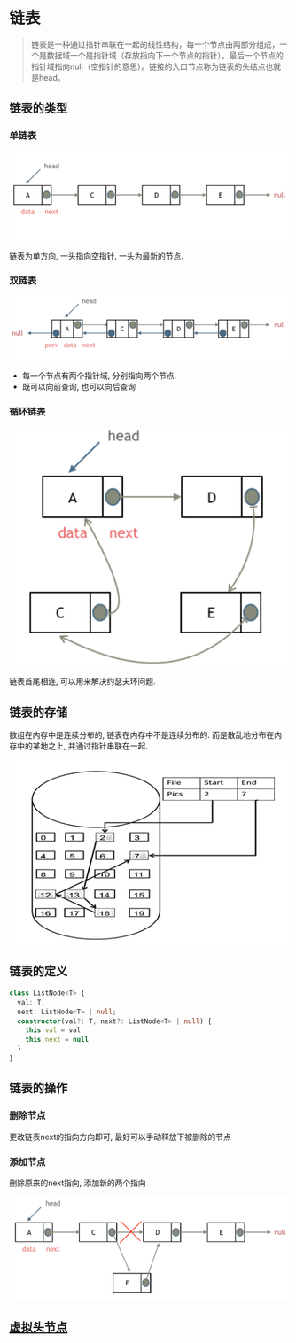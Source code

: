 # 链表

> 链表是一种通过指针串联在一起的线性结构，每一个节点由两部分组成，一个是数据域一个是指针域（存放指向下一个节点的指针），最后一个节点的指针域指向null（空指针的意思）。链接的入口节点称为链表的头结点也就是head。  


## 链表的类型

### 单链表
![linkedList](../static/img/linkedlist/linkedlist.png)

链表为单方向, 一头指向空指针, 一头为最新的节点.

### 双链表
![double](../static/img/linkedlist/double.png)

* 每一个节点有两个指针域, 分别指向两个节点.
* 既可以向前查询, 也可以向后查询

### 循环链表
![circular](../static/img/linkedlist/circular.png)

链表首尾相连, 可以用来解决约瑟夫环问题.

## 链表的存储

数组在内存中是连续分布的, 链表在内存中不是连续分布的. 而是散乱地分布在内存中的某地之上, 并通过指针串联在一起.

![storage](../static/img/linkedlist/storage.png)

## 链表的定义

```typescript
class ListNode<T> {
  val: T;
  next: ListNode<T> | null; 
  constructor(val?: T, next?: ListNode<T> | null) {
    this.val = val
    this.next = null
  }
}
```

## 链表的操作

### 删除节点

更改链表next的指向方向即可, 最好可以手动释放下被删除的节点

### 添加节点

删除原来的next指向, 添加新的两个指向

![addition](../static/img/linkedlist/addition.png)


## [虚拟头节点](./)


